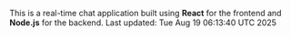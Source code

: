 This is a real-time chat application built using **React** for the frontend and **Node.js** for the backend.
Last updated: Tue Aug 19 06:13:40 UTC 2025
